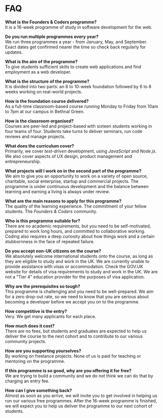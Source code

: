 # FAQ

**What is the Founders & Coders programme?**    
It is a 16-week programme of study in software development for the web.  

**Do you run multiple programmes every year?**  
We run three programmes a year - from January, May, and September. Exact dates get confirmed nearer the time so check back regularly for updates.  

**What is the aim of the programme?**    
To give students sufficient skills to create web applications and find employment as a web developer.

**What is the structure of the programme?**    
It is divided into two parts: an 8 to 10-week foundation followed by 6 to 8 weeks working on real-world projects.

**How is the foundation course delivered?**    
As a full-time classroom-based course running Monday to Friday from 10am to 7pm at our campus in Bethnal Green.

**How is the classroom organised?**     
Courses are peer-led and project-based with sixteen students working in four teams of four. Students take turns to deliver seminars, run code reviews and manage projects.

**What does the curriculum cover?**    
Primarily, we cover *test-driven* development, using *JavaScript* and *Node.js*. We also cover aspects of UX design, product management and entrepreneurship.

**What projects will I work on in the second part of the programme?**  
We aim to give you an opportunity to work on a variety of open source, charitable, social enterprise, startup and commercial projects. The programme is under continuous development and the balance between learning and earning a living is always under review.  

**What are the main reasons to apply for this programme?**     
The quality of the learning experience. The commitment of your fellow students. The *Founders & Coders* community.

**Who is this programme suitable for?**    
There are no academic requirements, but you need to be self-motivated, prepared to work long hours, and committed to collaborative working. Coding also requires a deep curiosity about how things work and a certain stubbornness in the face of repeated failure.  

**Do you accept non-UK citizens on the course?**  
We absolutely welcome international students onto the course, as long as they are eligible to study and work in the UK. We are currently unable to provide assistance with visas or accommodation. Check the GOV.UK website for details of visa requirements to study and work in the UK. We are not a "Tier 4" education provider for the purposes of visa application.   

**Why are the prerequisites so tough?**    
This programme is challenging and you need to be well-prepared. We aim for a zero drop-out rate, so we need to know that you are serious about becoming a developer before we accept you on to the programme. 

**How competitive is the entry?**    
Very. We get many applicants for each place.

**How much does it cost?**     
There are no fees, but students and graduates are expected to help us deliver the course to the next cohort and to contribute to our various community projects.

**How are you supporting yourselves?**    
By working on freelance projects. None of us is paid for teaching or mentoring on the programme.

**If this programme is so good, why are you offering it for free?**    
We are trying to build a community and we do not think we can do that by charging an entry fee.

**How can I give something back?**    
Almost as soon as you arrive, we will invite you to get involved in helping us run our various free programmes. After the 16-week programme is finished, we will expect you to help us deliver the programme to our next cohort of students.

